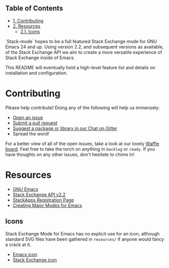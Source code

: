 <div id="table-of-contents">
<h2>Table of Contents</h2>
<div id="text-table-of-contents">
<ul>
<li><a href="#sec-1">1. Contributing</a></li>
<li><a href="#sec-2">2. Resources</a>
<ul>
<li><a href="#sec-2-1">2.1. Icons</a></li>
</ul>
</li>
</ul>
</div>
</div>
`Stack-mode` hopes to be a full featured Stack Exchange mode for
GNU Emacs 24 and up. Using version 2.2, and subsequent versions as available, of
the Stack Exchange API we aim to create a more versatile experience of Stack Exchange inside of Emacs.

This README will eventually hold a high-level feature list and details
on installation and configuration.

# Contributing<a id="sec-1" name="sec-1"></a>

Please help contribute! Doing any of the following will help us immensely:
-   [Open an issue](https://github.com/vermiculus/stack-mode/issues/new)
-   [Submit a pull request](https://github.com/vermiculus/stack-mode/pulls)
-   [Suggest a package or library in our Chat on Gitter](https://gitter.im/vermiculus/stack-mode)
-   Spread the word!

For a better view of all of the open issues, take a look at our lovely
[Waffle board](http://www.waffle.io/vermiculus/stack-mode).  Feel free to take the torch on anything in `backlog` or
`ready`.  If you have thoughts on any other issues, don't hesitate to
chime in!

# Resources<a id="sec-2" name="sec-2"></a>

-   [GNU Emacs](http://www.gnu.org/software/emacs/)
-   [Stack Exchange API v2.2](https://api.stackexchange.com/docs)
-   [StackApps Registration Page](http://stackapps.com/apps/oauth/register)
-   [Creating Major Modes for Emacs](http://www.emacswiki.org/emacs/ModeTutorial)

## Icons<a id="sec-2-1" name="sec-2-1"></a>

Stack Exchange Mode for Emacs has no explicit use for an icon,
although standard SVG files have been gathered in `resources/` if
anyone would fancy a crack at it.

-   [Emacs icon](resources/emacs.svg)
-   [Stack Exchange icon](resources/stackexchange.svg)
